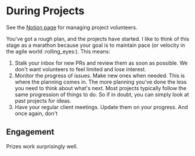 # During Projects

See the [Notion page](https://www.notion.so/codersforcauses/Volunteering-Guide-7cb4cfa3acef4699ab595b01d482fc47) for managing project volunteers.

You've got a rough plan, and the projects have started. I like to think of this stage as a marathon because your goal is to maintain pace (or velocity in the agile world :rolling_eyes:). This means:

1. Stalk your inbox for new PRs and review them as soon as possible. We don't want volunteers to feel limited and lose interest.
2. Monitor the progress of issues. Make new ones when needed. This is where the planning comes in. The more planning you've done the less you need to think about what's next. Most projects typically follow the same progression of things to do. So if in doubt, you can simply look at past projects for ideas.
3. Have your regular client meetings. Update them on your progress. And once again, don't

## Engagement

Prizes work surprisingly well.
